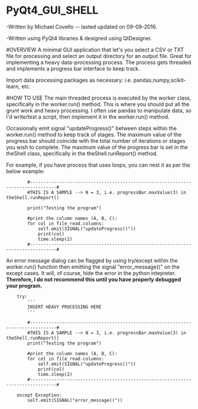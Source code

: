 # PyQt4_GUI_SHELL
-Written by Michael Covello -- lasted updated on 09-09-2016.

-Written using PyQt4 libraries & designed using QtDesigner.

#OVERVIEW
A minimal GUI application that let's you select a CSV or TXT file for processing and select an output directory for an output file.
Great for implementing a heavy data-processing process. 
The process gets threaded and implements a progress bar interface to keep track.

Import data processing packages as necessary:
  i.e. pandas,numpy,scikit-learn, etc.

#HOW TO USE
The main threaded process is executed by the worker class, specifically in the worker.run() method.
This is where you should put all the grunt work and heavy processing.
I often use pandas to manipulate data, so I'd write/test a script, then implement it in the worker.run() method.

Occasionally emit signal "updateProgress()" between steps within the worker.run() method to keep track of stages.
The maximum value of the progress bar should coincide with the total number of iterations or stages you wish to complete.
The maximum value of the progress bar is set in the theShell class, specifically in the theShell.runReport() method.

For example, if you have process that uses loops, you can nest it as per the below example:

			#--------------------------------------------------------------------------------#
			#THIS IS A SAMPLE --> N = 3, i.e. progressBar.maxValue(3) in theShell.runReport()
			
			print("Testing the program")
			
			#print the column names (A, B, C):
			for col in file_read.columns:
				self.emit(SIGNAL("updateProgress()"))
				print(col)
				time.sleep(2)
			#--------------------------------------------------------------------------------#

An error message dialog can be flagged by using try/except within the worker.run() function then emitting the signal "error_message()" on the except cases. It will, of course, hide the error in the python intepreter.
**Therefore, I do not recommend this until you have properly debugged your program.**

		try:
			'''
			INSERT HEAVY PROCESSING HERE
			'''
			
			#--------------------------------------------------------------------------------#
			#THIS IS A SAMPLE --> N = 3, i.e. progressBar.maxValue(3) in theShell.runReport()
			print("Testing the program")
			
			#print the column names (A, B, C):
			for col in file_read.columns:
				self.emit(SIGNAL("updateProgress()"))
				print(col)
				time.sleep(2)
			#--------------------------------------------------------------------------------#
			
		except Exception:
			self.emit(SIGNAL("error_message()"))



